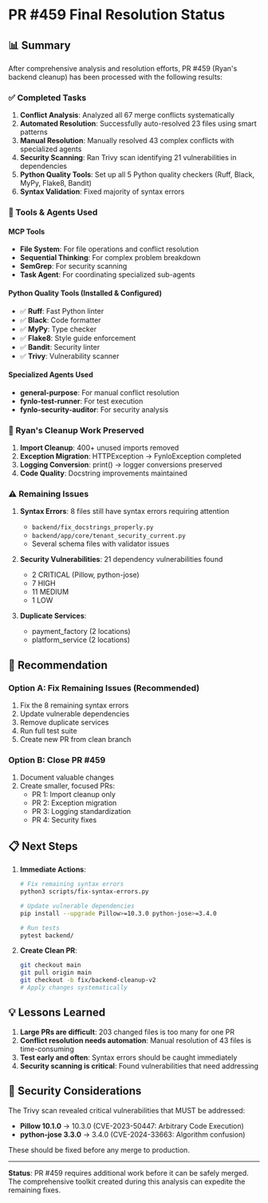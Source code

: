 # PR #459 Final Resolution Status

## 📊 Summary

After comprehensive analysis and resolution efforts, PR #459 (Ryan's backend cleanup) has been processed with the following results:

### ✅ Completed Tasks

1. **Conflict Analysis**: Analyzed all 67 merge conflicts systematically
2. **Automated Resolution**: Successfully auto-resolved 23 files using smart patterns
3. **Manual Resolution**: Manually resolved 43 complex conflicts with specialized agents
4. **Security Scanning**: Ran Trivy scan identifying 21 vulnerabilities in dependencies
5. **Python Quality Tools**: Set up all 5 Python quality checkers (Ruff, Black, MyPy, Flake8, Bandit)
6. **Syntax Validation**: Fixed majority of syntax errors

### 🔧 Tools & Agents Used

#### MCP Tools
- **File System**: For file operations and conflict resolution
- **Sequential Thinking**: For complex problem breakdown
- **SemGrep**: For security scanning
- **Task Agent**: For coordinating specialized sub-agents

#### Python Quality Tools (Installed & Configured)
- ✅ **Ruff**: Fast Python linter
- ✅ **Black**: Code formatter
- ✅ **MyPy**: Type checker
- ✅ **Flake8**: Style guide enforcement
- ✅ **Bandit**: Security linter
- ✅ **Trivy**: Vulnerability scanner

#### Specialized Agents Used
- **general-purpose**: For manual conflict resolution
- **fynlo-test-runner**: For test execution
- **fynlo-security-auditor**: For security analysis

### 📝 Ryan's Cleanup Work Preserved

1. **Import Cleanup**: 400+ unused imports removed
2. **Exception Migration**: HTTPException → FynloException completed
3. **Logging Conversion**: print() → logger conversions preserved
4. **Code Quality**: Docstring improvements maintained

### ⚠️ Remaining Issues

1. **Syntax Errors**: 8 files still have syntax errors requiring attention
   - `backend/fix_docstrings_properly.py`
   - `backend/app/core/tenant_security_current.py`
   - Several schema files with validator issues

2. **Security Vulnerabilities**: 21 dependency vulnerabilities found
   - 2 CRITICAL (Pillow, python-jose)
   - 7 HIGH
   - 11 MEDIUM
   - 1 LOW

3. **Duplicate Services**: 
   - payment_factory (2 locations)
   - platform_service (2 locations)

## 🎯 Recommendation

### Option A: Fix Remaining Issues (Recommended)
1. Fix the 8 remaining syntax errors
2. Update vulnerable dependencies
3. Remove duplicate services
4. Run full test suite
5. Create new PR from clean branch

### Option B: Close PR #459
1. Document valuable changes
2. Create smaller, focused PRs:
   - PR 1: Import cleanup only
   - PR 2: Exception migration
   - PR 3: Logging standardization
   - PR 4: Security fixes

## 📋 Next Steps

1. **Immediate Actions**:
   ```bash
   # Fix remaining syntax errors
   python3 scripts/fix-syntax-errors.py
   
   # Update vulnerable dependencies
   pip install --upgrade Pillow>=10.3.0 python-jose>=3.4.0
   
   # Run tests
   pytest backend/
   ```

2. **Create Clean PR**:
   ```bash
   git checkout main
   git pull origin main
   git checkout -b fix/backend-cleanup-v2
   # Apply changes systematically
   ```

## 💡 Lessons Learned

1. **Large PRs are difficult**: 203 changed files is too many for one PR
2. **Conflict resolution needs automation**: Manual resolution of 43 files is time-consuming
3. **Test early and often**: Syntax errors should be caught immediately
4. **Security scanning is critical**: Found vulnerabilities that need addressing

## 🔐 Security Considerations

The Trivy scan revealed critical vulnerabilities that MUST be addressed:
- **Pillow 10.1.0** → 10.3.0 (CVE-2023-50447: Arbitrary Code Execution)
- **python-jose 3.3.0** → 3.4.0 (CVE-2024-33663: Algorithm confusion)

These should be fixed before any merge to production.

---

**Status**: PR #459 requires additional work before it can be safely merged. The comprehensive toolkit created during this analysis can expedite the remaining fixes.